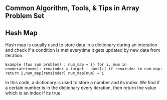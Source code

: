 ## Common Algorithm, Tools, & Tips in Array Problem Set

## Hash Map
Hash map is usually used to store data in a dictionary during an interation and check if a condition is met everytime it gets updated by new data from iteration.

`Example (two sum problem) :
num_map = {}
for i, num in enumerate(nums):
  remainder = target - nums[i]
  if remainder in num_map:
    return i,num_map[remainder]
  num_map[num] = i`

In this code, a dictionary is used to store a number and its index. We find if a certain number is in the dictionary every iteration, then return the value which is an index if its true.




